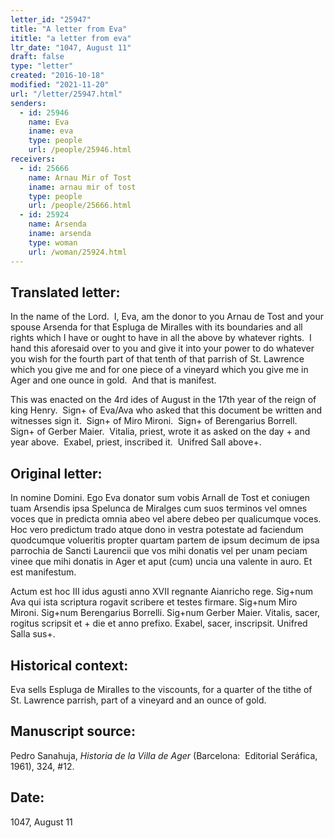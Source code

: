 ```yaml
---
letter_id: "25947"
title: "A letter from Eva"
ititle: "a letter from eva"
ltr_date: "1047, August 11"
draft: false
type: "letter"
created: "2016-10-18"
modified: "2021-11-20"
url: "/letter/25947.html"
senders:
  - id: 25946
    name: Eva
    iname: eva
    type: people
    url: /people/25946.html
receivers:
  - id: 25666
    name: Arnau Mir of Tost
    iname: arnau mir of tost
    type: people
    url: /people/25666.html
  - id: 25924
    name: Arsenda
    iname: arsenda
    type: woman
    url: /woman/25924.html
---
```

<h2> Translated letter:</h2><p>In the name of the Lord.&nbsp; I, Eva, am the donor to you Arnau de Tost and your spouse Arsenda for that Espluga de Miralles with its boundaries and all rights which I have or ought to have in all the above by whatever rights.&nbsp; I hand this aforesaid over to you and give it into your power to do whatever you wish for the fourth part of that tenth of that parrish of St. Lawrence which you give me and for one piece of a vineyard which you give me in Ager and one ounce in gold.&nbsp; And that is manifest.</p><p>This was enacted on the 4rd ides of August in the 17th year of the reign of king Henry.&nbsp; Sign+ of Eva/Ava who asked that this document be written and witnesses sign it.&nbsp; Sign+ of Miro Mironi.&nbsp; Sign+ of Berengarius Borrell.&nbsp; Sign+ of Gerber Maier.&nbsp; Vitalia, priest, wrote it as asked on the day + and year above.&nbsp; Exabel, priest, inscribed it.&nbsp; Unifred Sall above+.</p><h2 class="mt-4"> Original letter:</h2><p>In nomine Domini. Ego Eva donator sum vobis Arnall de Tost et coniugen tuam Arsendis ipsa Spelunca de Miralges cum suos terminos vel omnes voces que in predicta omnia abeo vel abere debeo per qualicumque voces. Hoc vero predictum trado atque dono in vestra potestate ad facien­dum quodcumque volueritis propter quartam partem de ipsum decimum de ipsa parrochia de Sancti Laurencii que vos mihi donatis vel per unam peciam vinee que mihi donatis in Ager et aput (cum) uncia una valente in auro. Et est manifestum.</p><p>Actum est hoc III idus agusti anno XVII regnante Aianricho rege. Sig+num Ava qui ista scriptura rogavit scribere et testes firmare. Sig+num Miro Mironi. Sig+num Berengarius Borrelli. Sig+num Gerber Maier. Vitalis, sacer, rogitus scripsit et + die et anno prefixo. Exabel, sacer, inscripsit. Unifred Salla sus+.&nbsp;</p><h2 class="mt-4"> Historical context:</h2><p>Eva sells Espluga de Miralles to the viscounts, for a quarter of the tithe of St. Lawrence parrish, part of a vineyard and an ounce of gold.</p><h2 class="mt-4"> Manuscript source:</h2><p>Pedro Sanahuja, <i>Historia de la Villa de Ager</i> (Barcelona:&nbsp; Editorial Seráfica, 1961), 324, #12.</p><h2 class="mt-4"> Date:</h2>1047, August 11